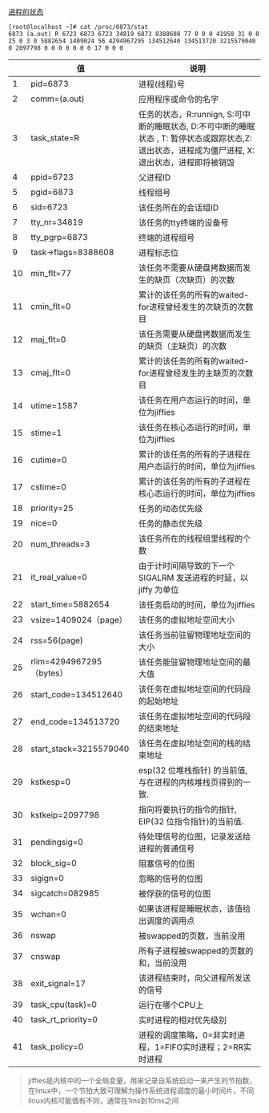 [进程的状态](https://www.linuxidc.com/Linux/2010-12/30589.htm)

```shell
[root@localhost ~]# cat /proc/6873/stat
6873 (a.out) R 6723 6873 6723 34819 6873 8388608 77 0 0 0 41958 31 0 0 25 0 3 0 5882654 1409024 56 4294967295 134512640 134513720 3215579040 0 2097798 0 0 0 0 0 0 0 17 0 0 0 
```

 

|      |         值                 | 说明                                                         |
| ---- | ------------------------ | ------------------------------------------------------------ |
| 1    | pid=6873                 | 进程(线程)号                                                 |
| 2    | comm=(a.out)             | 应用程序或命令的名字                                         |
| 3    | task_state=R             | 任务的状态，R:runnign, S:可中断的睡眠状态, D:不可中断的睡眠状态 , T: 暂停状态或跟踪状态,Z:退出状态，进程成为僵尸进程, X:退出状态，进程即将被销毁 |
| 4    | ppid=6723                | 父进程ID                                                     |
| 5    | pgid=6873                | 线程组号                                                     |
| 6    | sid=6723                 | 该任务所在的会话组ID                                         |
| 7    | tty_nr=34819             | 该任务的tty终端的设备号                                      |
| 8    | tty_pgrp=6873            | 终端的进程组号                                               |
| 9    | task->flags=8388608      | 进程标志位                                                   |
| 10   | min_flt=77               | 该任务不需要从硬盘拷数据而发生的缺页（次缺页）的次数         |
| 11   | cmin_flt=0               | 累计的该任务的所有的waited-for进程曾经发生的次缺页的次数目   |
| 12   | maj_flt=0                | 该任务需要从硬盘拷数据而发生的缺页（主缺页）的次数           |
| 13   | cmaj_flt=0               | 累计的该任务的所有的waited-for进程曾经发生的主缺页的次数目   |
| 14   | utime=1587               | 该任务在用户态运行的时间，单位为jiffies                      |
| 15   | stime=1                  | 该任务在核心态运行的时间，单位为jiffies                      |
| 16   | cutime=0                 | 累计的该任务的所有的子进程在用户态运行的时间，单位为jiffies |
| 17   | cstime=0                 | 累计的该任务的所有的子进程在核心态运行的时间，单位为jiffies |
| 18   | priority=25              | 任务的动态优先级                                             |
| 19   | nice=0                   | 任务的静态优先级                                             |
| 20   | num_threads=3            | 该任务所在的线程组里线程的个数                               |
| 21   | it_real_value=0          | 由于计时间隔导致的下一个 SIGALRM 发送进程的时延，以 jiffy 为单位 |
| 22   | start_time=5882654       | 该任务启动的时间，单位为jiffies                              |
| 23   | vsize=1409024（page）    | 该任务的虚拟地址空间大小                                     |
| 24   | rss=56(page)             | 该任务当前驻留物理地址空间的大小                             |
| 25   | rlim=4294967295（bytes） | 该任务能驻留物理地址空间的最大值                             |
| 26   | start_code=134512640     | 该任务在虚拟地址空间的代码段的起始地址                       |
| 27   | end_code=134513720       | 该任务在虚拟地址空间的代码段的结束地址                       |
| 28   | start_stack=3215579040   | 该任务在虚拟地址空间的栈的结束地址                           |
| 29   | kstkesp=0                | esp(32 位堆栈指针) 的当前值, 与在进程的内核堆栈页得到的一致. |
| 30   | kstkeip=2097798          | 指向将要执行的指令的指针, EIP(32 位指令指针)的当前值.        |
| 31   | pendingsig=0             | 待处理信号的位图，记录发送给进程的普通信号                   |
| 32   | block_sig=0              | 阻塞信号的位图                                               |
| 33   | sigign=0                 | 忽略的信号的位图                                             |
| 34   | sigcatch=082985          | 被俘获的信号的位图                                           |
| 35   | wchan=0                  | 如果该进程是睡眠状态，该值给出调度的调用点                   |
| 36   | nswap                    | 被swapped的页数，当前没用                                    |
| 37   | cnswap                   | 所有子进程被swapped的页数的和，当前没用                      |
| 38   | exit_signal=17           | 该进程结束时，向父进程所发送的信号                           |
| 39   | task_cpu(task)=0         | 运行在哪个CPU上                                              |
| 40   | task_rt_priority=0       | 实时进程的相对优先级别                                       |
| 41   | task_policy=0            | 进程的调度策略，0=非实时进程，1=FIFO实时进程；2=RR实时进程   |


>jiffies是内核中的一个全局变量，用来记录自系统启动一来产生的节拍数，在linux中，一个节拍大致可理解为操作系统进程调度的最小时间片，不同linux内核可能值有不同，通常在1ms到10ms之间